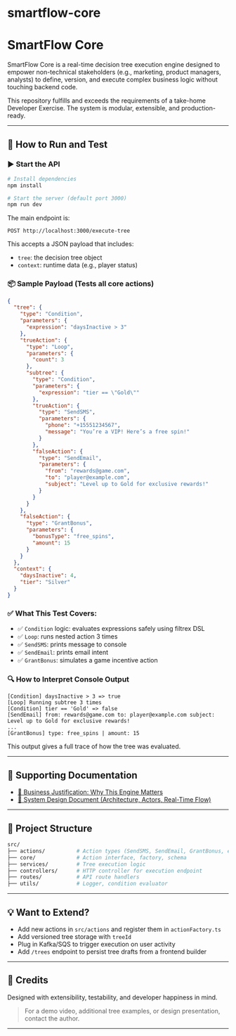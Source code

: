 # smartflow-core
# SmartFlow Core

SmartFlow Core is a real-time decision tree execution engine designed to empower non-technical stakeholders (e.g., marketing, product managers, analysts) to define, version, and execute complex business logic without touching backend code.

This repository fulfills and exceeds the requirements of a take-home Developer Exercise. The system is modular, extensible, and production-ready.

---

## 🧪 How to Run and Test

### ▶️ Start the API

```bash
# Install dependencies
npm install

# Start the server (default port 3000)
npm run dev
```

The main endpoint is:

```
POST http://localhost:3000/execute-tree
```

This accepts a JSON payload that includes:

* `tree`: the decision tree object
* `context`: runtime data (e.g., player status)

### 📦 Sample Payload (Tests all core actions)

```json
{
  "tree": {
    "type": "Condition",
    "parameters": {
      "expression": "daysInactive > 3"
    },
    "trueAction": {
      "type": "Loop",
      "parameters": {
        "count": 3
      },
      "subtree": {
        "type": "Condition",
        "parameters": {
          "expression": "tier == \"Gold\""
        },
        "trueAction": {
          "type": "SendSMS",
          "parameters": {
            "phone": "+15551234567",
            "message": "You’re a VIP! Here’s a free spin!"
          }
        },
        "falseAction": {
          "type": "SendEmail",
          "parameters": {
            "from": "rewards@game.com",
            "to": "player@example.com",
            "subject": "Level up to Gold for exclusive rewards!"
          }
        }
      }
    },
    "falseAction": {
      "type": "GrantBonus",
      "parameters": {
        "bonusType": "free_spins",
        "amount": 15
      }
    }
  },
  "context": {
    "daysInactive": 4,
    "tier": "Silver"
  }
}
```

### ✅ What This Test Covers:

* ✅ `Condition` logic: evaluates expressions safely using filtrex DSL
* ✅ `Loop`: runs nested action 3 times
* ✅ `SendSMS`: prints message to console
* ✅ `SendEmail`: prints email intent
* ✅ `GrantBonus`: simulates a game incentive action

### 🔍 How to Interpret Console Output

```
[Condition] daysInactive > 3 => true
[Loop] Running subtree 3 times
[Condition] tier == 'Gold' => false
[SendEmail] from: rewards@game.com to: player@example.com subject: Level up to Gold for exclusive rewards!
...
[GrantBonus] type: free_spins | amount: 15
```

This output gives a full trace of how the tree was evaluated.

---

## 📄 Supporting Documentation

* [📘 Business Justification: Why This Engine Matters](./docs/BUSINESS_JUSTIFICATION.md)
* [🧠 System Design Document (Architecture, Actors, Real-Time Flow)](./docs/SYSTEM_DESIGN.md)

---

## 🧱 Project Structure

```bash
src/
├── actions/          # Action types (SendSMS, SendEmail, GrantBonus, etc)
├── core/             # Action interface, factory, schema
├── services/         # Tree execution logic
├── controllers/      # HTTP controller for execution endpoint
├── routes/           # API route handlers
├── utils/            # Logger, condition evaluator
```

---

## 💡 Want to Extend?

* Add new actions in `src/actions` and register them in `actionFactory.ts`
* Add versioned tree storage with `treeId`
* Plug in Kafka/SQS to trigger execution on user activity
* Add `/trees` endpoint to persist tree drafts from a frontend builder

---

## 🧠 Credits

Designed with extensibility, testability, and developer happiness in mind.

> For a demo video, additional tree examples, or design presentation, contact the author.

---
